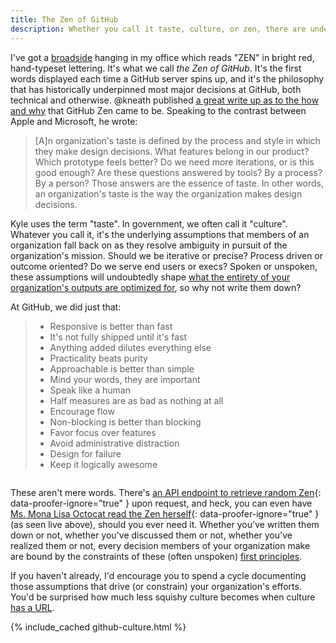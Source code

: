 ```yaml
---
title: The Zen of GitHub
description: Whether you call it taste, culture, or zen, there are underlying assumptions that members of an organization rely on to resolve ambiguity in pursuit of the organization's mission.
---
```


I've got a [broadside](https://en.wikipedia.org/wiki/Broadside_(printing)) hanging in my office which reads "ZEN" in bright red, hand-typeset lettering. It's what we call *the Zen of GitHub*. It's the first words displayed each time a GitHub server spins up, and it's the philosophy that has historically underpinned most major decisions at GitHub, both technical and otherwise. @kneath published [a great write up as to the how and why](http://warpspire.com/posts/taste) that GitHub Zen came to be. Speaking to the contrast between Apple and Microsoft, he wrote:

> [A]n organization's taste is defined by the process and style in which they make design decisions. What features belong in our product? Which prototype feels better? Do we need more iterations, or is this good enough? Are these questions answered by tools? By a process? By a person? Those answers are the essence of taste. In other words, an organization's taste is the way the organization makes design decisions.

Kyle uses the term "taste". In government, we often call it "culture". Whatever you call it, it's the underlying assumptions that members of an organization fall back on as they resolve ambiguity in pursuit of the organization's mission. Should we be iterative or precise? Process driven or outcome oriented? Do we serve end users or execs? Spoken or unspoken, these assumptions will undoubtedly shape [what the entirety of your organization's outputs are optimized for](https://ben.balter.com/2015/01/27/on-stickers-and-optimizing-for-happiness/), so why not write them down?

At GitHub, we did just that:

<div class="row">
<div class="col-sm-5" markdown="1">

> * Responsive is better than fast
> * It's not fully shipped until it's fast
> * Anything added dilutes everything else
> * Practicality beats purity
> * Approachable is better than simple
> * Mind your words, they are important
> * Speak like a human
> * Half measures are as bad as nothing at all
> * Encourage flow
> * Non-blocking is better than blocking
> * Favor focus over features
> * Avoid administrative distraction
> * Design for failure
> * Keep it logically awesome

</div>
<div class="col-sm-7">
  <pre id="zen" class="p-0" style="font-size: 0.7em;"></pre>
</div>
</div>

These aren't mere words. There's [an API endpoint to retrieve random Zen](https://api.github.com/zen){: data-proofer-ignore="true" } upon request, and heck, you can even have [Ms. Mona Lisa Octocat read the Zen herself](https://api.github.com/octocat){: data-proofer-ignore="true" } (as seen live above), should you ever need it. Whether you've written them down or not, whether you've discussed them or not, whether you've realized them or not, every decision members of your organization make are bound by the constraints of these (often unspoken) [first principles](https://en.wikipedia.org/wiki/First_principle).

If you haven't already, I'd encourage you to spend a cycle documenting those assumptions that drive (or constrain) your organization's efforts. You'd be surprised how much less squishy culture becomes when culture [has a URL](https://ben.balter.com/2015/11/12/why-urls/).

<script>
zen = document.getElementById("zen");
xhr = new XMLHttpRequest();

xhr.onload = function() {
  if (xhr.status == 200) {
      zen.innerText = xhr.response.replace(/^\n/, '');
  } else {
    console.log("Zen failed with " + xhr.status + " - " + xhr.statusText);
  }
};

xhr.open('GET', 'https://api.github.com/octocat');
xhr.send();
</script>

{% include_cached github-culture.html %}
